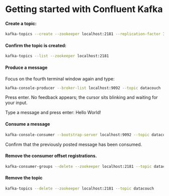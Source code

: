 Getting started with Confluent Kafka
============================

#### Create a topic: 
```bash
kafka-topics --create --zookeeper localhost:2181 --replication-factor 1 --partitions 1 --topic datacouch
```
#### Confirm the topic is created:
```bash
kafka-topics --list --zookeeper localhost:2181
```

#### Produce a message
Focus on the fourth terminal window again and type:
```bash
kafka-console-producer --broker-list localhost:9092 --topic datacouch
```
Press enter. No feedback appears; the cursor sits blinking and waiting for your input.

Type a message and press enter:
	Hello World!

#### Consume a message
```bash
kafka-console-consumer --bootstrap-server localhost:9092 --topic datacouch --from-beginning
```
Confirm that the previously posted message has been consumed.

#### Remove the consumer offset registrations.
```bash
kafka-consumer-groups --delete --zookeeper localhost:2181 --topic datacouch
```
#### Remove the topic
```bash
kafka-topics --delete --zookeeper localhost:2181 --topic datacouch
```
